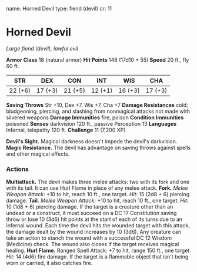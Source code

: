 name: Horned Devil
type: fiend (devil)
cr: 11

# Horned Devil
_Large fiend (devil), lawful evil_

**Armor Class** 18 (natural armor)
**Hit Points** 148 (17d10 + 55)
**Speed** 20 ft., fly 60 ft.

| STR      | DEX     | CON      | INT     | WIS     | CHA     |
|----------|---------|----------|---------|---------|---------|
| 22 (+6) | 17 (+3) | 21 (+5) | 12 (+1) | 16 (+3) | 17 (+3) |

**Saving Throws** Str +10, Dex +7, Wis +7, Cha +7
**Damage Resistances** cold; bludgeoning, piercing, and slashing from nonmagical attacks not made with silvered weapons
**Damage Immunities** fire, poison
**Condition Immunities** poisoned
**Senses** darkvision 120 ft., passive Perception 13
**Languages** Infernal, telepathy 120 ft.
**Challenge** 11 (7,200 XP)

**Devil's Sight.** Magical darkness doesn't impede the devil's darkvision.
**Magic Resistance.** The devil has advantage on saving throws against spells and other magical effects.

### Actions
**Multiattack.** The devil makes three melee attacks: two with its fork and one with its tail. It can use Hurl Flame in place of any melee attack.
**Fork.** _Melee Weapon Attack:_ +10 to hit, reach 10 ft., one target. _Hit:_ 15 (2d8 + 6) piercing damage.
**Tail.** _Melee Weapon Attack:_ +10 to hit, reach 10 ft., one target. _Hit:_ 10 (1d8 + 6) piercing damage. If the target is a creature other than an undead or a construct, it must succeed on a DC 17 Constitution saving throw or lose 10 (3d6) hit points at the start of each of its turns due to an infernal wound. Each time the devil hits the wounded target with this attack, the damage dealt by the wound increases by 10 (3d6). Any creature can take an action to stanch the wound with a successful DC 12 Wisdom (Medicine) check. The wound also closes if the target receives magical healing.
**Hurl Flame.** Ranged Spell Attack: +7 to hit, range 150 ft., one target. _Hit:_ 14 (4d6) fire damage. If the target is a flammable object that isn't being worn or carried, it also catches fire.
